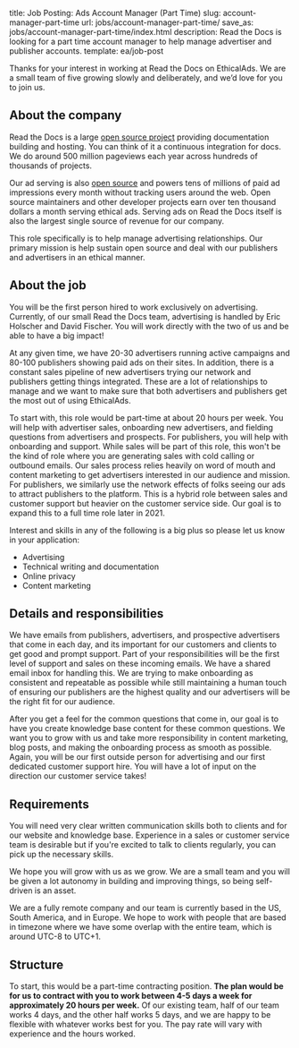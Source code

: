 title: Job Posting: Ads Account Manager (Part Time)
slug: account-manager-part-time
url: jobs/account-manager-part-time/
save_as: jobs/account-manager-part-time/index.html
description: Read the Docs is looking for a part time account manager to help manage advertiser and publisher accounts.
template: ea/job-post


Thanks for your interest in working at Read the Docs on EthicalAds.
We are a small team of five growing slowly and deliberately,
and we’d love for you to join us.


About the company
-----------------

Read the Docs is a large [open source project](https://github.com/readthedocs/readthedocs.org) providing documentation building and hosting.
You can think of it a continuous integration for docs.
We do around 500 million pageviews each year across hundreds of thousands of projects.

Our ad serving is also [open source](https://github.com/readthedocs/ethical-ad-server)
and powers tens of millions of paid ad impressions every month
without tracking users around the web.
Open source maintainers and other developer projects earn over ten thousand dollars a month serving ethical ads.
Serving ads on Read the Docs itself is also the largest single source of revenue for our company.

This role specifically is to help manage advertising relationships.
Our primary mission is help sustain open source and deal with our publishers and advertisers in an ethical manner.


About the job
-------------

You will be the first person hired to work exclusively on advertising.
Currently, of our small Read the Docs team, advertising is handled by Eric Holscher and David Fischer.
You will work directly with the two of us and be able to have a big impact!

At any given time, we have 20-30 advertisers running active campaigns
and 80-100 publishers showing paid ads on their sites.
In addition, there is a constant sales pipeline of new advertisers trying our network
and publishers getting things integrated.
These are a lot of relationships to manage and we want to make sure
that both advertisers and publishers get the most out of using EthicalAds.

To start with, this role would be part-time at about 20 hours per week.
You will help with advertiser sales, onboarding new advertisers, and fielding questions from advertisers and prospects.
For publishers, you will help with onboarding and support.
While sales will be part of this role,
this won't be the kind of role where you are generating sales with cold calling or outbound emails.
Our sales process relies heavily on word of mouth and content marketing to get advertisers interested
in our audience and mission.
For publishers, we similarly use the network effects of folks seeing our ads to attract publishers to the platform.
This is a hybrid role between sales and customer support but heavier on the customer service side.
Our goal is to expand this to a full time role later in 2021.

Interest and skills in any of the following is a big plus so please let us know in your application:

* Advertising
* Technical writing and documentation
* Online privacy
* Content marketing


Details and responsibilities
----------------------------

We have emails from publishers, advertisers, and prospective advertisers that come in each day,
and its important for our customers and clients to get good and prompt support.
Part of your responsibilities will be the first level of support and sales on these incoming emails.
We have a shared email inbox for handling this.
We are trying to make onboarding as consistent and repeatable as possible
while still maintaining a human touch of ensuring our publishers are the highest quality
and our advertisers will be the right fit for our audience.

After you get a feel for the common questions that come in,
our goal is to have you create knowledge base content for these common questions.
We want you to grow with us and take more responsibility
in content marketing, blog posts, and making the onboarding process as smooth as possible.
Again, you will be our first outside person for advertising
and our first dedicated customer support hire.
You will have a lot of input on the direction our customer service takes!


Requirements
------------

You will need very clear written communication skills both to clients
and for our website and knowledge base.
Experience in a sales or customer service team is desirable
but if you're excited to talk to clients regularly, you can pick up the necessary skills.

We hope you will grow with us as we grow.
We are a small team and you will be given a lot autonomy in building and improving things,
so being self-driven is an asset.

We are a fully remote company and our team is currently based in the US, South America, and in Europe.
We hope to work with people that are based in timezone where we have some overlap with the entire team,
which is around UTC-8 to UTC+1.


Structure
---------

To start, this would be a part-time contracting position.
**The plan would be for us to contract with you to work between 4-5 days a week for approximately 20 hours per week.**
Of our existing team, half of our team works 4 days, and the other half works 5 days,
and we are happy to be flexible with whatever works best for you.
The pay rate will vary with experience and the hours worked.
